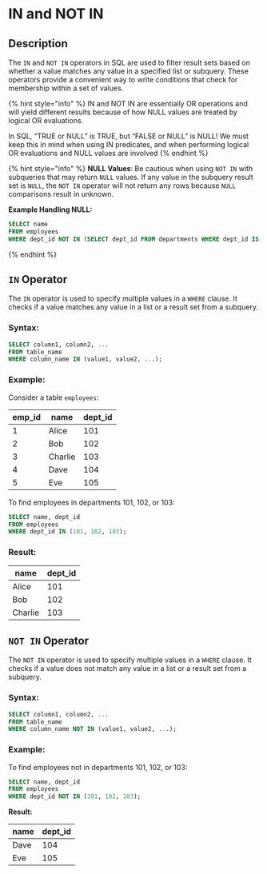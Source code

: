 # IN and NOT IN

## Description

The `IN` and `NOT IN` operators in SQL are used to filter result sets based on whether a value matches any value in a specified list or subquery. These operators provide a convenient way to write conditions that check for membership within a set of values.

{% hint style="info" %}
IN and NOT IN are essentially OR operations and will yield different results because of how NULL values are treated by logical OR evaluations.

In SQL, “TRUE or NULL” is TRUE, but “FALSE or NULL” is NULL! We must keep this in mind when using IN predicates, and when performing logical OR evaluations and NULL values are involved
{% endhint %}

{% hint style="info" %}
**NULL Values**: Be cautious when using `NOT IN` with subqueries that may return `NULL` values. If any value in the subquery result set is `NULL`, the `NOT IN` operator will not return any rows because `NULL` comparisons result in unknown.

**Example Handling NULL:**

```sql
SELECT name
FROM employees
WHERE dept_id NOT IN (SELECT dept_id FROM departments WHERE dept_id IS NOT NULL);
```
{% endhint %}

## `IN` Operator

The `IN` operator is used to specify multiple values in a `WHERE` clause. It checks if a value matches any value in a list or a result set from a subquery.

### **Syntax:**

```sql
SELECT column1, column2, ...
FROM table_name
WHERE column_name IN (value1, value2, ...);
```

### **Example:**

Consider a table `employees`:

| emp\_id | name    | dept\_id |
| ------- | ------- | -------- |
| 1       | Alice   | 101      |
| 2       | Bob     | 102      |
| 3       | Charlie | 103      |
| 4       | Dave    | 104      |
| 5       | Eve     | 105      |

To find employees in departments 101, 102, or 103:

```sql
SELECT name, dept_id
FROM employees
WHERE dept_id IN (101, 102, 103);
```

### **Result:**

| name    | dept\_id |
| ------- | -------- |
| Alice   | 101      |
| Bob     | 102      |
| Charlie | 103      |

## `NOT IN` Operator

The `NOT IN` operator is used to specify multiple values in a `WHERE` clause. It checks if a value does not match any value in a list or a result set from a subquery.

### **Syntax:**

```sql
SELECT column1, column2, ...
FROM table_name
WHERE column_name NOT IN (value1, value2, ...);
```

### **Example:**

To find employees not in departments 101, 102, or 103:

```sql
SELECT name, dept_id
FROM employees
WHERE dept_id NOT IN (101, 102, 103);
```

**Result:**

| name | dept\_id |
| ---- | -------- |
| Dave | 104      |
| Eve  | 105      |







